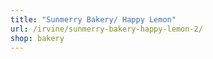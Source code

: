 ```yaml
---
title: "Sunmerry Bakery/ Happy Lemon"
url: /irvine/sunmerry-bakery-happy-lemon-2/
shop: bakery
---
```

